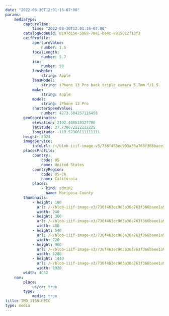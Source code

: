 ```yaml
---
date: "2022-08-30T12:01:16-07:00"
params:
    mediaType:
        captureTime:
            time: "2022-08-30T12:01:16-07:00"
        catalogNodeUid: 0197d15e-5969-70e1-be4c-e915012f13f3
        exifProfile:
            apertureValue:
                number: 1.5
            focalLength:
                number: 5.7
            iso:
                number: 50
            lensMake:
                string: Apple
            lensModel:
                string: iPhone 13 Pro back triple camera 5.7mm f/1.5
            make:
                string: Apple
            model:
                string: iPhone 13 Pro
            shutterSpeedValue:
                number: 4273.504257116458
        geoCoordinates:
            elevation: 2192.408618127786
            latitude: 37.730672222222225
            longitude: -119.57366111111111
        height: 3024
        imageService:
            infoUrl: /~/blob-iiif-image-v3/736f463ec903a36a763f366baee1a95c3ec1e5a1e68f03f65d041037c980809f/info.json
        placesProfile:
            country:
                code: US
                name: United States
            countryRegion:
                code: US-CA
                name: California
            places:
                - kind: admin2
                  name: Mariposa County
        thumbnails:
            - height: 180
              url: /~/blob-iiif-image-v3/736f463ec903a36a763f366baee1a95c3ec1e5a1e68f03f65d041037c980809f/full/240%2C180/0/default.jpg
              width: 240
            - height: 360
              url: /~/blob-iiif-image-v3/736f463ec903a36a763f366baee1a95c3ec1e5a1e68f03f65d041037c980809f/full/480%2C360/0/default.jpg
              width: 480
            - height: 540
              url: /~/blob-iiif-image-v3/736f463ec903a36a763f366baee1a95c3ec1e5a1e68f03f65d041037c980809f/full/720%2C540/0/default.jpg
              width: 720
            - height: 960
              url: /~/blob-iiif-image-v3/736f463ec903a36a763f366baee1a95c3ec1e5a1e68f03f65d041037c980809f/full/1280%2C960/0/default.jpg
              width: 1280
            - height: 1440
              url: /~/blob-iiif-image-v3/736f463ec903a36a763f366baee1a95c3ec1e5a1e68f03f65d041037c980809f/full/1920%2C1440/0/default.jpg
              width: 1920
        width: 4032
    nav:
        place:
            us/ca: true
        type:
            media: true
title: IMG_3155.HEIC
type: media
---
```

